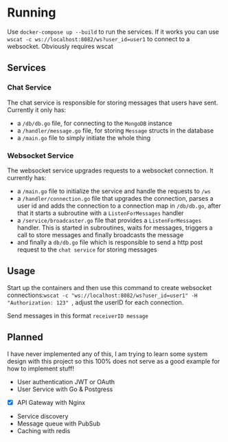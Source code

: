 # Running

Use `docker-compose up --build` to run the services.
If it works you can use `wscat -c ws://localhost:8082/ws?user_id=user1` to connect to a websocket.
Obviously requires wscat

## Services

### Chat Service
The chat service is responsible for storing messages that users have sent.
Currently it only has:
- a `/db/db.go` file, for connecting to the `MongoDB` instance
- a `/handler/message.go` file, for storing `Message` structs in the database
- a `/main.go` file to simply initiate the whole thing

### Websocket Service
The websocket service upgrades requests to a websocket connection. It currently
has:
- a `/main.go` file to initialize the service and handle the requests to `/ws`
- a `/handler/connection.go` file that upgrades the connection, parses a user id and adds the connection to a connection map in `/db/db.go`, after that it starts a subroutine with a `ListenForMessages` handler
- a `/service/broadcaster.go` file that provides a `ListenForMessages` handler. This is started in subroutines, waits for messages, triggers a call to store messages and finally broadcasts the message
- and finally a `db/db.go` file which is responsible to send a http post request to the `chat service` for storing messages

## Usage
Start up the containers and then use this command to create websocket connections:`wscat -c "ws://localhost:8082/ws?user_id=user1" -H "Authorization: 123" `, adjust the userID for each connection.

Send messages in this format `receiverID message`


## Planned

I have never implemented any of this, I am trying to learn some system design with this project so this 100% does not serve as a good example for how to implement stuff!

- User authentication JWT or OAuth 
- User Service with Go & Postgress
- [x] API Gateway with Nginx
- Service discovery
- Message queue with PubSub
- Caching with redis

